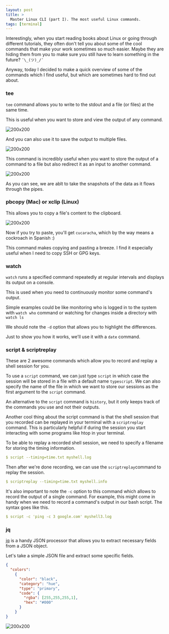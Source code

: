 ```yaml
---
layout: post
title: >
  Master Linux CLI (part I). The most useful Linux commands.  
tags: [terminal]
---
```

Interestingly, when you start reading books about Linux or going through different tutorials, they often don't tell you about some of the cool commands that make your work sometimes so much easier. Maybe they are hiding them from you to make sure you still have to learn something in the future? ```¯\_(ツ)_/¯```

Anyway, today I decided to make a quick overview of some of the commands which I find useful, but which are sometimes hard to find out about.
<!--break-->

### tee

```tee``` command allows you to write to the stdout and a file (or files) at the same time.

This is useful when you want to store and view the output of any command.

![200x200](/public/img/linux/tee11.png)


And you can also use it to save the output to multiple files.

![200x200](/public/img/linux/tee22.png)

This command is incredibly useful when you want to store the output of a command to a file but also redirect it as an input to another command.

![200x200](/public/img/linux/tee33.png)

As you can see, we are ablt to take the snapshots of the data as it flows through the pipes.

### pbcopy (Mac) or xclip (Linux)

This allows you to copy a file's content to the clipboard.

![200x200](/public/img/linux/pbcopy.png)

Now if you try to paste, you'll get ```cucaracha```, which by the way means a cockroach in Spanish :)

This command makes copying and pasting a breeze. I find it especially useful when I need to copy SSH or GPG keys.

### watch

 ```watch``` runs a specified command repeatedly at regular intervals and displays its output on a console.

This is used when you need to continuously monitor some command's output.

Simple examples could be like monitoring who is logged in to the system with ```watch who``` command or watching for changes inside a directory with ```watch ls```

We should note the ```-d``` option that allows you to highlight the differences.

Just to show you how it works, we'll use it with a ```date``` command.

<script type="text/javascript" src="https://asciinema.org/a/wP3Hd9maxP6tgTYNKOxqYvIiM.js" id="asciicast-wP3Hd9maxP6tgTYNKOxqYvIiM" async></script>



### script & scriptreplay

These are 2 awesome commands which allow you to record and replay a shell session for you.

To use a ```script``` command, we can just type ```script``` in which case the session will be stored in a file with a default name ```typescript```. We can also specify the name of the file in which we want to store our sessions as the first argument to the ```script``` command.

<script type="text/javascript" src="https://asciinema.org/a/HVp4CIb8zU8JolXvzVY7dpyQk.js" id="asciicast-HVp4CIb8zU8JolXvzVY7dpyQk" async></script>

An alternative to the ```script``` command is ```history```, but it only keeps track of the commands you use and
not their outputs.

Another cool thing about the script command is that the shell session that you recorded can be replayed in your terminal with a ```scriptreplay``` command. This is particularly helpful if during the session you start interacting with some programs like htop in your terminal.

To be able to replay a recorded shell session, we need to specify a filename for storing the timing information.
~~~yml
$ script --timing=time.txt myshell.log
~~~
Then after we're done recording, we can use the ```scriptreplay```command to replay the session.

~~~yml
$ scriptreplay --timing=time.txt myshell.info
~~~
<script type="text/javascript" src="https://asciinema.org/a/vurga2WE8SpfRbjcXDfNKKONn.js" id="asciicast-vurga2WE8SpfRbjcXDfNKKONn" async></script>

It's also important to note the ```-c``` option to this command which allows to record the output of a single command. For example, this might come in handy when we need to record a command's output in our bash script. The syntax goes like this.
~~~yml
$ script -c 'ping -c 3 google.com' myshell3.log
~~~
<script type="text/javascript" src="https://asciinema.org/a/LBH7GXiAj7QF6PXCS9qAIyX5P.js" id="asciicast-LBH7GXiAj7QF6PXCS9qAIyX5P" async></script>

### jq

[jq](https://stedolan.github.io/jq/) is a handy JSON processor that allows you to extract necessary fields from a JSON object.

Let's take a simple JSON file and extract some specific fields.

~~~json
{
  "colors":
    {
      "color": "black",
      "category": "hue",
      "type": "primary",
      "code": {
        "rgba": [255,255,255,1],
        "hex": "#000"
      }
    }
}
~~~

![200x200](/public/img/linux/jq.png)

